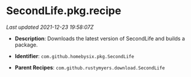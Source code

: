 # SecondLife.pkg.recipe

_Last updated 2021-12-23 19:58:07Z_

- **Description**: Downloads the latest version of SecondLife and builds a package.

- **Identifier**: `com.github.homebysix.pkg.SecondLife`

- **Parent Recipes**: `com.github.rustymyers.download.SecondLife`